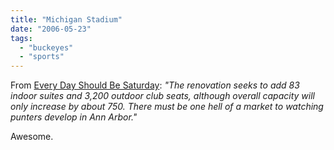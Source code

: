 ```yaml
---
title: "Michigan Stadium"
date: "2006-05-23"
tags: 
  - "buckeyes"
  - "sports"
---
```


From [Every Day Should Be Saturday](http://www.everydayshouldbesaturday.com/?p=2078): _"The renovation seeks to add 83 indoor suites and 3,200 outdoor club seats, although overall capacity will only increase by about 750. There must be one hell of a market to watching punters develop in Ann Arbor."_

Awesome.
